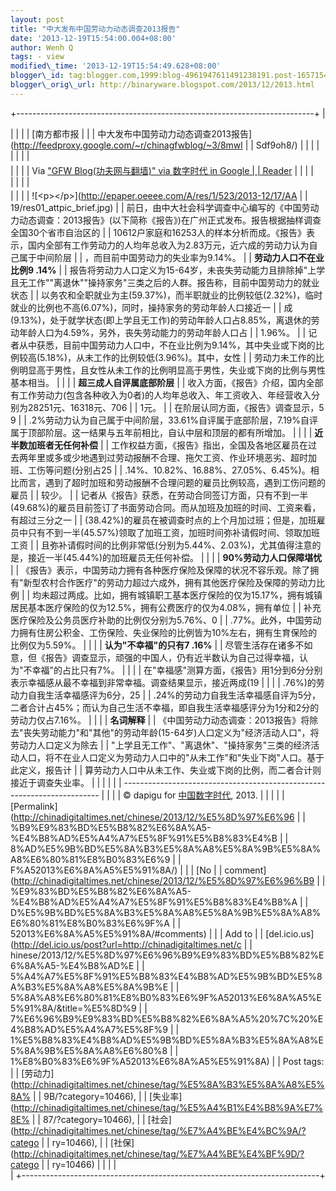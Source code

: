 ```yaml
--- 
layout: post 
title: "中大发布中国劳动力动态调查2013报告" 
date: '2013-12-19T15:54:00.004+08:00' 
author: Wenh Q
tags: - view
modified\_time: '2013-12-19T15:54:49.628+08:00' 
blogger\_id: tag:blogger.com,1999:blog-4961947611491238191.post-1657154062353480538
blogger\_orig\_url: http://binaryware.blogspot.com/2013/12/2013.html
---
```

+--------------------------------------------------------------------------+
| <div>                                                                    |
|                                                                          |
| [南方都市报 |                                                            |
| 中大发布中国劳动力动态调查2013报告](http://feedproxy.google.com/~r/chinagfwblog/~3/8mwl |
| Sdf9oh8/)                                                                |
|                                                                          |
| </div>                                                                   |
|                                                                          |
| <div style="margin-top: 5px;">                                           |
|                                                                          |
| Via ["GFW Blog(功夫网与翻墙)" via 数字时代 in Google                     |
| Reader](https://www.blogger.com/blogger.g?blogID=4961947611491238191)    |
|                                                                          |
| </div>                                                                   |
|                                                                          |
| <div style="font-size: 14px; margin-top: 5px;">                          |
|                                                                          |
| ![&lt;p&gt;&lt;/p&gt;](http://epaper.oeeee.com/A/res/1/523/2013-12/17/AA |
| 19/res01_attpic_brief.jpg)
                                              |
| 前日，由中大社会科学调查中心编写的《中国劳动力动态调查：2013报告》(以下简称《报告》)在广州正式发布。报告根据抽样调查全国30个省市自治区的 |
| 10612户家庭和16253人的样本分析而成。《报告》表示，国内全部有工作劳动力的人均年总收入为2.83万元，近六成的劳动力认为自己属于中间阶层 |
| ，而目前中国劳动力的失业率为9.14%。
                                     |
| **劳动力人口不在业比例9 .14%**
                                          |
| 报告将劳动力人口定义为15-64岁，未丧失劳动能力且排除掉"上学且无工作""离退休""操持家务"三类之后的人群。报告称，目前中国劳动力的就业状态 |
| 以务农和全职就业为主(59.37%)，而半职就业的比例较低(2.32%)，临时就业的比例也不高(6.07%)，同时，操持家务的劳动年龄人口接近一 |
| 成(9.13%)，处于就学状态(即上学且无工作)的劳动年龄人口占8.85%，离退休的劳动年龄人口为4.59%，另外，丧失劳动能力的劳动年龄人口占 |
| 1.96%。
                                                                 |
| 记者从中获悉，目前中国劳动力人口中，不在业比例为9.14%，其中失业或下岗的比例较高(5.18%)，从未工作的比例较低(3.96%)。其中，女性 |
| 劳动力未工作的比例明显高于男性，且女性从未工作的比例明显高于男性，失业或下岗的比例与男性基本相当。
 |
|                                                                          |
| **超三成人自评属底部阶层**
                                              |
| 收入方面，《报告》介绍，国内全部有工作劳动力(包含各种收入为0者)的人均年总收入、年工资收入、年经营收入分别为28251元、16318元、706 |
| 1元。
                                                                   |
| 在阶层认同方面，《报告》调查显示，5 9                                    |
| .2%劳动力认为自己属于中间阶层，33.61%自评属于底部阶层，7.19%自评属于顶部阶层。这一结果与五年前相比，自认中层和顶层的都有所增加。
 |
|                                                                          |
| **近半数加班者无任何补偿**
                                              |
| 工作权益方面，《报告》指出，全国及各地区雇员在过去两年里或多或少地遇到过劳动报酬不合理、拖欠工资、作业环境恶劣、超时加班、工伤等问题(分别占25 |
| .14%、10.82%、16.88%、27.05%、6.45%)。相比而言，遇到了超时加班和劳动报酬不合理问题的雇员比例较高，遇到工伤问题的雇员 |
| 较少。
                                                                  |
| 记者从《报告》获悉，在劳动合同签订方面，只有不到一半(49.68%)的雇员目前签订了书面劳动合同。而从加班及加班的时间、工资来看，有超过三分之一 |
| (38.42%)的雇员在被调查时点的上个月加过班；但是，加班雇员中只有不到一半(45.57%)领取了加班工资，加班时间弥补请假时间、领取加班工资 |
| 且弥补请假时间的比例非常低(分别为5.44%、2.03%)，尤其值得注意的是，接近一半(45.44%)的加班雇员无任何补偿。
 |
|                                                                          |
| **90%劳动力人口保障堪忧**
                                               |
| 《报告》表示，中国劳动力拥有各种医疗保险及保障的状况不容乐观。除了拥有"新型农村合作医疗"的劳动力超过六成外，拥有其他医疗保险及保障的劳动力比例 |
| 均未超过两成。比如，拥有城镇职工基本医疗保险的仅为15.17%，拥有城镇居民基本医疗保险的仅为12.5%，拥有公费医疗的仅为4.08%，拥有单位 |
| 补充医疗保险及公务员医疗补助的比例仅分别为5.76%、0                       |
| .77%。此外，中国劳动力拥有住房公积金、工伤保险、失业保险的比例皆为10%左右，拥有生育保险的比例仅为5.59%。
 |
|                                                                          |
| **认为"不幸福"的只有7 .16%**
                                            |
| 尽管生活存在诸多不如意，但《报告》调查显示，顽强的中国人，仍有近半数认为自己过得幸福，认为"不幸福"的占比只有7%。
 |
|                                                                          |
| 在"幸福感"测算方面，《报告》用1分到6分分别表示幸福感从最不幸福到非常幸福。调查结果显示，接近两成(19 |
|                                                                          |
| .76%)的劳动力自我生活幸福感评为6分，25                                   |
| .24%的劳动力自我生活幸福感自评为5分，二者合计占45%；而认为自己生活不幸福，即自我生活幸福感评分为1分和2分的劳动力仅占7.16%。
 |
|                                                                          |
| **名词解释**
                                                            |
| 《中国劳动力动态调查：2013报告》将除去"丧失劳动能力"和"其他"的劳动年龄(15-64岁)人口定义为"经济活动人口"，将劳动力人口定义为除去 |
| "上学且无工作"、"离退休"、"操持家务"三类的经济活动人口，将不在业人口定义为劳动力人口中的"从未工作"和"失业下岗"人口。基于此定义，报告计 |
| 算劳动力人口中从未工作、失业或下岗的比例，而二者合计则接近于调查失业率。
 |
|                                                                          |
|                                                                          |
| ------------------------------------------------------------------------ |
|                                                                          |
| © dapigu for [中国数字时代](http://chinadigitaltimes.net/chinese), 2013. |
| |                                                                        |
| [Permalink](http://chinadigitaltimes.net/chinese/2013/12/%E5%8D%97%E6%96 |
| %B9%E9%83%BD%E5%B8%82%E6%8A%A5-%E4%B8%AD%E5%A4%A7%E5%8F%91%E5%B8%83%E4%B |
| 8%AD%E5%9B%BD%E5%8A%B3%E5%8A%A8%E5%8A%9B%E5%8A%A8%E6%80%81%E8%B0%83%E6%9 |
| F%A52013%E6%8A%A5%E5%91%8A/)                                             |
| | [No                                                                    |
| comment](http://chinadigitaltimes.net/chinese/2013/12/%E5%8D%97%E6%96%B9 |
| %E9%83%BD%E5%B8%82%E6%8A%A5-%E4%B8%AD%E5%A4%A7%E5%8F%91%E5%B8%83%E4%B8%A |
| D%E5%9B%BD%E5%8A%B3%E5%8A%A8%E5%8A%9B%E5%8A%A8%E6%80%81%E8%B0%83%E6%9F%A |
| 52013%E6%8A%A5%E5%91%8A/#comments)                                       |
| | Add to                                                                 |
| [del.icio.us](http://del.icio.us/post?url=http://chinadigitaltimes.net/c |
| hinese/2013/12/%E5%8D%97%E6%96%B9%E9%83%BD%E5%B8%82%E6%8A%A5-%E4%B8%AD%E |
| 5%A4%A7%E5%8F%91%E5%B8%83%E4%B8%AD%E5%9B%BD%E5%8A%B3%E5%8A%A8%E5%8A%9B%E |
| 5%8A%A8%E6%80%81%E8%B0%83%E6%9F%A52013%E6%8A%A5%E5%91%8A/&title=%E5%8D%9 |
| 7%E6%96%B9%E9%83%BD%E5%B8%82%E6%8A%A5%20%7C%20%E4%B8%AD%E5%A4%A7%E5%8F%9 |
| 1%E5%B8%83%E4%B8%AD%E5%9B%BD%E5%8A%B3%E5%8A%A8%E5%8A%9B%E5%8A%A8%E6%80%8 |
| 1%E8%B0%83%E6%9F%A52013%E6%8A%A5%E5%91%8A)
                              |
| Post tags:                                                               |
| [劳动力](http://chinadigitaltimes.net/chinese/tag/%E5%8A%B3%E5%8A%A8%E5%8A% |
| 9B/?category=10466),                                                     |
| [失业率](http://chinadigitaltimes.net/chinese/tag/%E5%A4%B1%E4%B8%9A%E7%8E% |
| 87/?category=10466),                                                     |
| [社会](http://chinadigitaltimes.net/chinese/tag/%E7%A4%BE%E4%BC%9A/?catego |
| ry=10466),                                                               |
| [社保](http://chinadigitaltimes.net/chinese/tag/%E7%A4%BE%E4%BF%9D/?catego |
| ry=10466)                                                                |
|                                                                          |
| </div>                                                                   |
+--------------------------------------------------------------------------+


